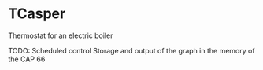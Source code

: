 # TCasper
Thermostat for an electric boiler

TODO:
	Scheduled control
	Storage and output of the graph in the memory of the CAP 66
